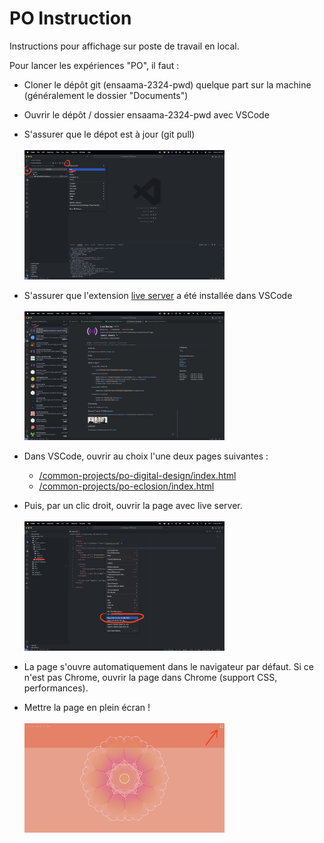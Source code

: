 # PO Instruction

Instructions pour affichage sur poste de travail en local.

Pour lancer les expériences "PO", il faut : 

- Cloner le dépôt git (ensaama-2324-pwd) quelque part sur la machine (généralement le dossier "Documents")

- Ouvrir le dépôt / dossier ensaama-2324-pwd avec VSCode

- S'assurer que le dépot est à jour (git pull)
  <br/><br/><a href="assets/po-git-pull.jpg">
    <img src="assets/po-git-pull.jpg" width="320">
  </a>

- S'assurer que l'extension [live server](https://github.com/ritwickdey/vscode-live-server) a été installée dans VSCode
  <br/><br/><a href="assets/po-live-server-extension.jpg">
    <img src="assets/po-live-server-extension.jpg" width="320">
  </a>

- Dans VSCode, ouvrir au choix l'une deux pages suivantes :
  - [/common-projects/po-digital-design/index.html](../common-projects/po-digital-design/index.html)
  - [/common-projects/po-eclosion/index.html](../common-projects/po-eclosion/index.html)

- Puis, par un clic droit, ouvrir la page avec live server.
  <br/><br/><a href="assets/po-open-with-live-server.jpg">
    <img src="assets/po-open-with-live-server.jpg" width="320">
  </a>

- La page s'ouvre automatiquement dans le navigateur par défaut. Si ce n'est pas Chrome, ouvrir la page dans Chrome (support CSS, performances).

- Mettre la page en plein écran !
  <br/><br/><a href="assets/po-fullscreen.jpg">
    <img src="assets/po-fullscreen.jpg" width="320">
  </a>
